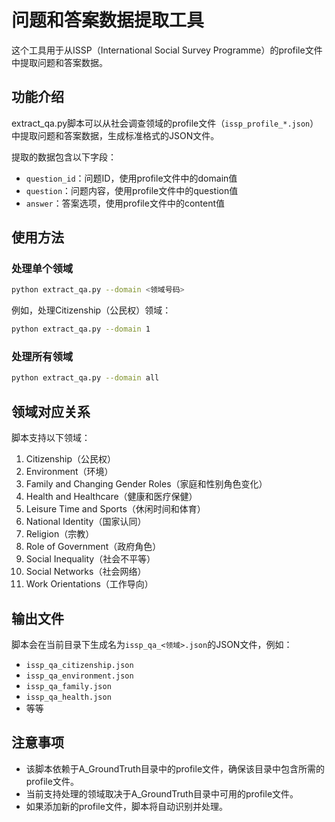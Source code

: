 # 问题和答案数据提取工具

这个工具用于从ISSP（International Social Survey Programme）的profile文件中提取问题和答案数据。

## 功能介绍

extract_qa.py脚本可以从社会调查领域的profile文件（`issp_profile_*.json`）中提取问题和答案数据，生成标准格式的JSON文件。

提取的数据包含以下字段：
- `question_id`：问题ID，使用profile文件中的domain值
- `question`：问题内容，使用profile文件中的question值
- `answer`：答案选项，使用profile文件中的content值

## 使用方法

### 处理单个领域

```bash
python extract_qa.py --domain <领域号码>
```

例如，处理Citizenship（公民权）领域：

```bash
python extract_qa.py --domain 1
```

### 处理所有领域

```bash
python extract_qa.py --domain all
```

## 领域对应关系

脚本支持以下领域：

1. Citizenship（公民权）
2. Environment（环境）
3. Family and Changing Gender Roles（家庭和性别角色变化）
4. Health and Healthcare（健康和医疗保健）
5. Leisure Time and Sports（休闲时间和体育）
6. National Identity（国家认同）
7. Religion（宗教）
8. Role of Government（政府角色）
9. Social Inequality（社会不平等）
10. Social Networks（社会网络）
11. Work Orientations（工作导向）

## 输出文件

脚本会在当前目录下生成名为`issp_qa_<领域>.json`的JSON文件，例如：

- `issp_qa_citizenship.json`
- `issp_qa_environment.json`
- `issp_qa_family.json`
- `issp_qa_health.json`
- 等等

## 注意事项

- 该脚本依赖于A_GroundTruth目录中的profile文件，确保该目录中包含所需的profile文件。
- 当前支持处理的领域取决于A_GroundTruth目录中可用的profile文件。
- 如果添加新的profile文件，脚本将自动识别并处理。 